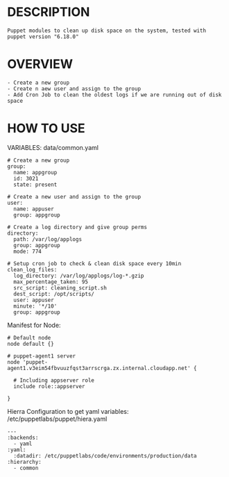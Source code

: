 # DESCRIPTION
    Puppet modules to clean up disk space on the system, tested with puppet version "6.18.0"
   
# OVERVIEW
    - Create a new group
    - Create n aew user and assign to the group
    - Add Cron Job to clean the oldest logs if we are running out of disk space

# HOW TO USE
VARIABLES:
data/common.yaml
 
    # Create a new group
    group:
      name: appgroup
      id: 3021
      state: present

    # Create a new user and assign to the group
    user:
      name: appuser
      group: appgroup

    # Create a log directory and give group perms
    directory:
      path: /var/log/applogs
      group: appgroup
      mode: 774

    # Setup cron job to check & clean disk space every 10min
    clean_log_files:
      log_directory: /var/log/applogs/log-*.gzip
      max_percentage_taken: 95
      src_script: cleaning_script.sh
      dest_script: /opt/scripts/
      user: appuser
      minute: '*/10'
      group: appgroup

Manifest for Node:

    # Default node
    node default {}

    # puppet-agent1 server
    node 'puppet-agent1.v3eim54fbvuuzfqst3arrscrga.zx.internal.cloudapp.net' {

      # Including appserver role
      include role::appserver

    }

Hierra Configuration to get yaml variables:
/etc/puppetlabs/puppet/hiera.yaml

    ---
    :backends:
      - yaml
    :yaml:
      :datadir: /etc/puppetlabs/code/environments/production/data
    :hierarchy:
      - common


